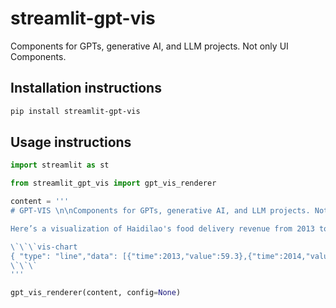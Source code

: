 # streamlit-gpt-vis

Components for GPTs, generative AI, and LLM projects. Not only UI Components.

## Installation instructions

```sh
pip install streamlit-gpt-vis
```

## Usage instructions

```python
import streamlit as st

from streamlit_gpt_vis import gpt_vis_renderer

content = '''
# GPT-VIS \n\nComponents for GPTs, generative AI, and LLM projects. Not only UI Components.

Here’s a visualization of Haidilao's food delivery revenue from 2013 to 2022. You can see a steady increase over the years, with notable *growth* particularly in recent years.

\`\`\`vis-chart
{ "type": "line","data": [{"time":2013,"value":59.3},{"time":2014,"value":64.4},{"time":2015,"value":68.9},{"time":2016,"value":74.4},{"time":2017,"value":82.7},{"time":2018,"value":91.9},{"time":2019,"value":99.1},{"time":2020,"value":101.6},{"time":2021,"value":114.4},{"time":2022,"value":121}] }
\`\`\`
'''

gpt_vis_renderer(content, config=None)
```
